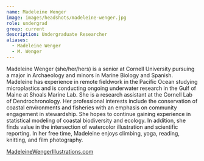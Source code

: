 ```yaml
---
name: Madeleine Wenger
image: images/headshots/madeleine-wenger.jpg
role: undergrad
group: current
description: Undergraduate Researcher
aliases: 
  - Madeleine Wenger
  - M. Wenger
---
```


Madeleine Wenger (she/her/hers) is a senior at Cornell University pursuing a major in Archaeology and minors in Marine Biology and Spanish. Madeleine has experience in remote fieldwork in the Pacific Ocean studying microplastics and is conducting ongoing underwater research in the Gulf of Maine at Shoals Marine Lab. She is a research assistant at the Cornell Lab of Dendrochronology. Her professional interests include the conservation of coastal environments and fisheries with an emphasis on community engagement in stewardship. She hopes to continue gaining experience in statistical modeling of coastal biodiversity and ecology. In addition, she finds value in the intersection of watercolor illustration and scientific reporting. In her free time, Madeleine enjoys climbing, yoga, reading, knitting, and film photography. 

[MadeleineWengerIllustrations.com](MadeleineWengerIllustrations.com)